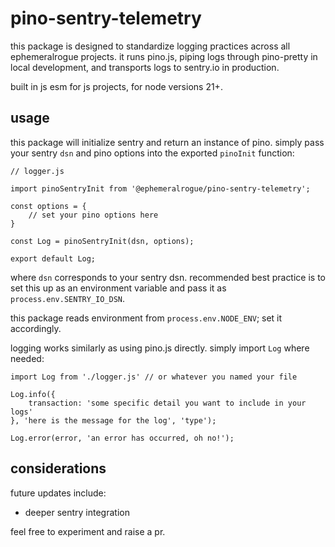 # pino-sentry-telemetry

this package is designed to standardize logging practices across all 
ephemeralrogue projects. it runs pino.js, piping logs through pino-pretty in 
local development, and transports logs to sentry.io in production.  

built in js esm for js projects, for node versions 21+.  

## usage

this package will initialize sentry and return an instance of pino. simply pass 
your sentry `dsn` and pino options into the exported `pinoInit` function:  


```
// logger.js

import pinoSentryInit from '@ephemeralrogue/pino-sentry-telemetry';  

const options = {  
    // set your pino options here  
}  

const Log = pinoSentryInit(dsn, options);  

export default Log;  
```

where `dsn` corresponds to your sentry dsn. recommended best practice is to 
set this up as an environment variable and pass it as 
`process.env.SENTRY_IO_DSN`.  

this package reads environment from `process.env.NODE_ENV`; set it accordingly.

logging works similarly as using pino.js directly. simply import `Log` where 
needed:

```
import Log from './logger.js' // or whatever you named your file

Log.info({
    transaction: 'some specific detail you want to include in your logs'
}, 'here is the message for the log', 'type');

Log.error(error, 'an error has occurred, oh no!');
```

## considerations

future updates include:  

- deeper sentry integration

feel free to experiment and raise a pr.
